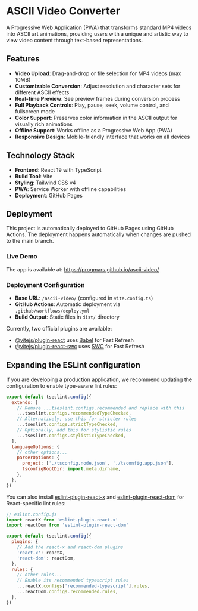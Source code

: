 # ASCII Video Converter

A Progressive Web Application (PWA) that transforms standard MP4 videos into ASCII art animations, providing users with a unique and artistic way to view video content through text-based representations.

## Features

- **Video Upload**: Drag-and-drop or file selection for MP4 videos (max 10MB)
- **Customizable Conversion**: Adjust resolution and character sets for different ASCII effects
- **Real-time Preview**: See preview frames during conversion process
- **Full Playback Controls**: Play, pause, seek, volume control, and fullscreen mode
- **Color Support**: Preserves color information in the ASCII output for visually rich animations
- **Offline Support**: Works offline as a Progressive Web App (PWA)
- **Responsive Design**: Mobile-friendly interface that works on all devices

## Technology Stack

- **Frontend**: React 19 with TypeScript
- **Build Tool**: Vite
- **Styling**: Tailwind CSS v4
- **PWA**: Service Worker with offline capabilities
- **Deployment**: GitHub Pages

## Deployment

This project is automatically deployed to GitHub Pages using GitHub Actions. The deployment happens automatically when changes are pushed to the main branch.

### Live Demo
The app is available at: https://progmars.github.io/ascii-video/

### Deployment Configuration
- **Base URL**: `/ascii-video/` (configured in `vite.config.ts`)
- **GitHub Actions**: Automatic deployment via `.github/workflows/deploy.yml`
- **Build Output**: Static files in `dist/` directory

Currently, two official plugins are available:

- [@vitejs/plugin-react](https://github.com/vitejs/vite-plugin-react/blob/main/packages/plugin-react) uses [Babel](https://babeljs.io/) for Fast Refresh
- [@vitejs/plugin-react-swc](https://github.com/vitejs/vite-plugin-react/blob/main/packages/plugin-react-swc) uses [SWC](https://swc.rs/) for Fast Refresh

## Expanding the ESLint configuration

If you are developing a production application, we recommend updating the configuration to enable type-aware lint rules:

```js
export default tseslint.config({
  extends: [
    // Remove ...tseslint.configs.recommended and replace with this
    ...tseslint.configs.recommendedTypeChecked,
    // Alternatively, use this for stricter rules
    ...tseslint.configs.strictTypeChecked,
    // Optionally, add this for stylistic rules
    ...tseslint.configs.stylisticTypeChecked,
  ],
  languageOptions: {
    // other options...
    parserOptions: {
      project: ['./tsconfig.node.json', './tsconfig.app.json'],
      tsconfigRootDir: import.meta.dirname,
    },
  },
})
```

You can also install [eslint-plugin-react-x](https://github.com/Rel1cx/eslint-react/tree/main/packages/plugins/eslint-plugin-react-x) and [eslint-plugin-react-dom](https://github.com/Rel1cx/eslint-react/tree/main/packages/plugins/eslint-plugin-react-dom) for React-specific lint rules:

```js
// eslint.config.js
import reactX from 'eslint-plugin-react-x'
import reactDom from 'eslint-plugin-react-dom'

export default tseslint.config({
  plugins: {
    // Add the react-x and react-dom plugins
    'react-x': reactX,
    'react-dom': reactDom,
  },
  rules: {
    // other rules...
    // Enable its recommended typescript rules
    ...reactX.configs['recommended-typescript'].rules,
    ...reactDom.configs.recommended.rules,
  },
})
```
